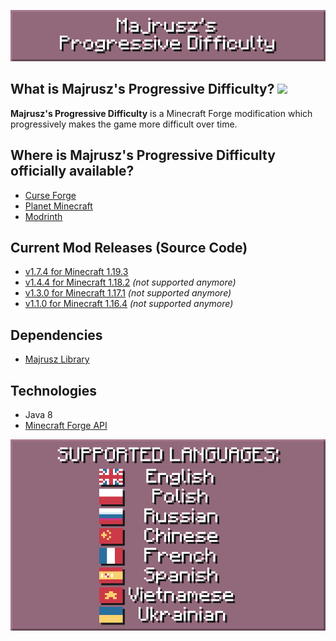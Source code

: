 ![Mod logo](https://github.com/Majrusz/MinecraftCommon/blob/main/ProgressiveDifficulty/logo.png?raw=true)

## What is Majrusz's Progressive Difficulty? [![](http://cf.way2muchnoise.eu/full_majruszs-progressive-difficulty_downloads.svg)](https://www.curseforge.com/minecraft/mc-mods/majruszs-progressive-difficulty)
**Majrusz's Progressive Difficulty** is a Minecraft Forge modification which progressively makes the game more difficult over time.

## Where is Majrusz's Progressive Difficulty officially available?
- [Curse Forge](https://www.curseforge.com/minecraft/mc-mods/majruszs-progressive-difficulty)
- [Planet Minecraft](https://www.planetminecraft.com/mod/majrusz-s-progressive-difficulty/)
- [Modrinth](https://modrinth.com/mod/majruszs-progressive-difficulty)

## Current Mod Releases (Source Code)
- [v1.7.4 for Minecraft 1.19.3](https://github.com/Majrusz/MajruszsProgressiveDifficultyMod/tree/1.19.X/)
- [v1.4.4 for Minecraft 1.18.2](https://github.com/Majrusz/MajruszsProgressiveDifficultyMod/tree/1.18.X/) *(not supported anymore)*
- [v1.3.0 for Minecraft 1.17.1](https://github.com/Majrusz/MajruszsProgressiveDifficultyMod/tree/1.17.1/) *(not supported anymore)*
- [v1.1.0 for Minecraft 1.16.4](https://github.com/Majrusz/MajruszsProgressiveDifficultyMod/tree/1.16.4/) *(not supported anymore)*

## Dependencies
- [Majrusz Library](https://github.com/Majrusz/MajruszLibrary/tree/1.19.X)

## Technologies
- Java 8
- [Minecraft Forge API](https://github.com/MinecraftForge/MinecraftForge)

![Mod logo](https://github.com/Majrusz/MinecraftCommon/blob/main/ProgressiveDifficulty/languages.png?raw=true)
